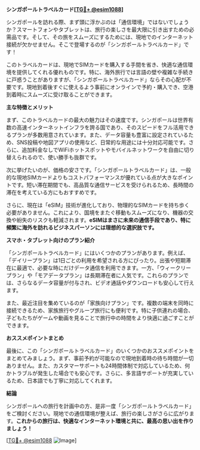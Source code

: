 **シンガポールトラベルカード[[TG💪+ @esim1088](https://t.me/s/esim1088)]**

シンガポールを訪れる際、まず頭に浮かぶのは「通信環境」ではないでしょうか？スマートフォンやタブレットは、旅行の楽しさを最大限に引き出すための必需品です。そして、その旅をスムーズにするためには、現地でのインターネット接続が欠かせません。そこで登場するのが「シンガポールトラベルカード」です！

このトラベルカードは、現地でSIMカードを購入する手間を省き、快適な通信環境を提供してくれる優れものです。特に、海外旅行では言語の壁や複雑な手続きに戸惑うことがありますが、「シンガポールトラベルカード」ならその心配が不要です。現地到着後すぐに使えるよう事前にオンラインで予約・購入でき、空港到着時にスムーズに受け取ることができます。

**主な特徴とメリット**

まず、このトラベルカードの最大の魅力はその速度です。シンガポールは世界有数の高速インターネットインフラを誇る国であり、そのスピードをフル活用できるプランが多数用意されています。また、データ容量も豊富に設定されているため、SNS投稿や地図アプリの使用など、日常的な用途には十分対応可能です。さらに、追加料金なしでWiFiホットスポットやモバイルネットワークを自由に切り替えられるので、使い勝手も抜群です。

次に挙げたいのが、価格の安さです。「シンガポールトラベルカード」は、一般的な現地SIMカードよりもコストパフォーマンスが優れている点が大きなポイントです。短い滞在期間でも、高品質な通信サービスを受けられるため、長時間の滞在を考えている方にもおすすめです。

さらに、現在は「eSIM」技術が進化しており、物理的なSIMカードを持ち歩く必要がありません。これにより、国境をまたぐ移動もスムーズになり、機器の交換や紛失のリスクも軽減されます。**eSIMはまさに未来の通信手段であり、特に頻繁に海外を訪れるビジネスパーソンには理想的な選択肢です。**

**スマホ・タブレット向けのプラン紹介**

「シンガポールトラベルカード」にはいくつかのプランがあります。例えば、「デイリープラン」は1日ごとの利用を希望される方にぴったり。出張や短期滞在に最適で、必要な時にだけデータ通信を利用できます。一方、「ウィークリープラン」や「モアデータプラン」は長期滞在者に人気です。これらのプランでは、さらなるデータ容量が付与され、ビデオ通話やダウンロードも安心して行えます。

また、最近注目を集めているのが「家族向けプラン」です。複数の端末を同時に接続できるため、家族旅行やグループ旅行にも便利です。特に子供連れの場合、子どもたちがゲームや動画を見ることで旅行中の時間をより快適に過ごすことができます。

**おススメポイントまとめ**

最後に、この「シンガポールトラベルカード」のいくつかのおススメポイントをまとめてみましょう。まず、事前予約が可能なので現地到着時の待ち時間が一切ありません。また、カスタマーサポートも24時間体制で対応しているため、何かトラブルが発生した場合でも安心です。さらに、多言語サポートが充実しているため、日本語でも丁寧に対応してくれます。

**結論**

シンガポールへの旅行を計画中の方、是非一度「シンガポールトラベルカード」をご検討ください。現地での通信環境が整えば、旅行の楽しさがさらに広がります。**これからの旅行は、快適なインターネット環境と共に、最高の思い出を作りましょう！**

[[TG💪+ @esim1088](https://t.me/s/esim1088) ![Image](https://i.postimg.cc/Y0z9fWf4/image.png)]